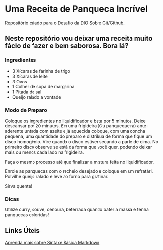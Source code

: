 # Uma Receita de Panqueca Incrível
Repositório criado para o Desafio da [DIO](https://www.dio.me) Sobre Git/Github. 

## Neste repositório vou deixar uma receita muito fácio de fazer e bem saborosa. Bora lá?

### Ingredientes
 - 3 Xícaras de farinha de trigo
 - 3 Xícaras de leite
 - 3 Ovos
 - 1 Colher de sopa de margarina
 - 1 Pitada de sal
 - Queijo ralado a vontade

 ### Modo de Preparo
Coloque os ingredientes no liquidificador e bata por 5 minutos. Deixe descansar por 20 minutos.
Em uma frigideira (Ou panquequeira) ante-aderente untada com azeite e já aquecida coloque, com uma concha pequena, uma quantidade do preparo e distribua de forma que fique um disco homogênio. Vire quando o disco estiver secando a parte de cima. No primeiro disco observe se está da forma que você quer, podendo deixar mais ou menos cada lado na frigideira.

Faça o mesmo processo até que finalizar a mistura feita no liquidificador.

Enrole as panquecas com o recheio desejado e coloque em um refratári. Polvilhe queijo ralado e leve ao forno para gratinar. 

Sirva quente!

### Dicas
Utilize curry, couve, cenoura, beterrada quando bater a massa e tenha panquecas coloridas!


## Links Úteis
[ Aprenda mais sobre Sintaxe Básica Markdown](https://www.markdownguide.org/basic-syntax/)
